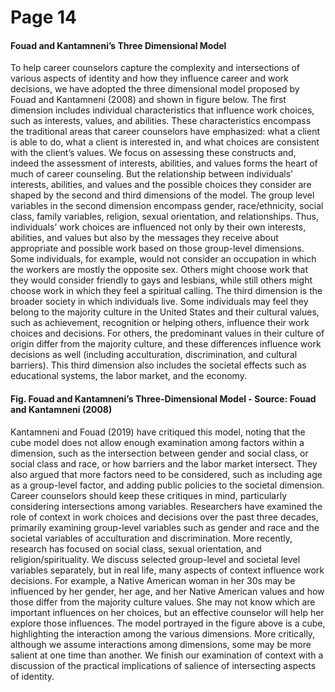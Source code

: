 # Page 14

#### Fouad and Kantamneni’s Three Dimensional Model

To help career counselors capture the complexity and intersections of various aspects of identity and how they influence career and work decisions, we have adopted the three dimensional model proposed by Fouad and Kantamneni (2008) and shown in figure below. The first dimension includes individual characteristics that influence work choices, such as interests, values, and abilities. These characteristics encompass the traditional areas that career counselors have emphasized: what a client is able to do, what a client is interested in, and what choices are consistent with the client’s values. We focus on assessing these constructs and, indeed the assessment of interests, abilities, and values forms the heart of much of career counseling. But the relationship between individuals’ interests, abilities, and values and the possible choices they consider are shaped by the second and third dimensions of the model. The group level variables in the second dimension encompass gender, race/ethnicity, social class, family variables, religion, sexual orientation, and relationships. Thus, individuals’ work choices are influenced not only by their own interests, abilities, and values but also by the messages they receive about appropriate and possible work based on those group-level dimensions. Some individuals, for example, would not consider an occupation in which the workers are mostly the opposite sex. Others might choose work that they would consider friendly to gays and lesbians, while still others might choose work in which they feel a spiritual calling. The third dimension is the broader society in which individuals live. Some individuals may feel they belong to the majority culture in the United States and their cultural values, such as achievement, recognition or helping others, influence their work choices and decisions. For others, the predominant values in their culture of origin differ from the majority culture, and these differences influence work decisions as well (including acculturation, discrimination, and cultural barriers). This third dimension also includes the societal effects such as educational systems, the labor market, and the economy.

#### Fig. Fouad and Kantamneni’s Three-Dimensional Model - Source: Fouad and Kantamneni (2008)

Kantamneni and Fouad (2019) have critiqued this model, noting that the cube model does not allow enough examination among factors within a dimension, such as the intersection between gender and social class, or social class and race, or how barriers and the labor market intersect. They also argued that more factors need to be considered, such as including age as a group-level factor, and adding public policies to the societal dimension. Career counselors should keep these critiques in mind, particularly considering intersections among variables. Researchers have examined the role of context in work choices and decisions over the past three decades, primarily examining group-level variables such as gender and race and the societal variables of acculturation and discrimination. More recently, research has focused on social class, sexual orientation, and religion/spirituality. We discuss selected group-level and societal level variables separately, but in real life, many aspects of context influence work decisions. For example, a Native American woman in her 30s may be influenced by her gender, her age, and her Native American values and how those differ from the majority culture values. She may not know which are important influences on her choices, but an effective counselor will help her explore those influences. The model portrayed in the figure above is a cube, highlighting the interaction among the various dimensions. More critically, although we assume interactions among dimensions, some may be more salient at one time than another. We finish our examination of context with a discussion of the practical implications of salience of intersecting aspects of identity.
